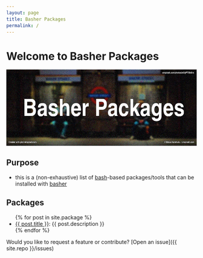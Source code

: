 ```yaml
---
layout: page
title: Basher Packages
permalink: /
---
```


# Welcome to Basher Packages

![](assets/img/logo.jpg)

## Purpose

* this is a (non-exhaustive) list of [bash](https://github.com/topics/bash)-based packages/tools that can be installed with [basher](https://github.com/basherpm/basher)


## Packages

<ul class="section-index">
    {% for post in site.package  %}        
    <li>
    <a href="{{ post.url | prepend: site.baseurl }}">{{ post.title }}</a>: 
   {{ post.description }}
    </li>{% endfor %}
</ul>


Would you like to request a feature or contribute?
[Open an issue]({{ site.repo }}/issues)
